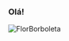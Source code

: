 ### Olá!

![FlorBorboleta](https://user-images.githubusercontent.com/83592366/123703964-7c005a00-d83b-11eb-98b9-07458b940f27.jpg)


<!--
**Anaflaviaportos/Anaflaviaportos** is a ✨ _special_ ✨ repository because its `README.md` (this file) appears on your GitHub profile.

Here are some ideas to get you started:

- 🔭 I’m currently working on ...
- 🌱 I’m currently learning ...
- 👯 I’m looking to collaborate on ...
- 🤔 I’m looking for help with ...
- 💬 Ask me about ...
- 📫 How to reach me: ...
- 😄 Pronouns: ...
- ⚡ Fun fact: ...
-->
